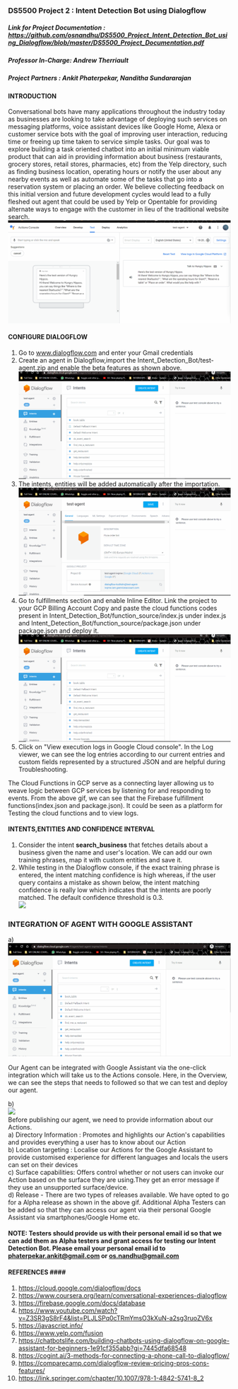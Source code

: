 ### DS5500 Project 2 : Intent Detection Bot using Dialogflow
##### ***Link for Project Documentation : https://github.com/osnandhu/DS5500_Project_Intent_Detection_Bot_using_Dialogflow/blob/master/DS5500_Project_Documentation.pdf***
##### ***Professor In-Charge: Andrew Therriault***
##### ***Project Partners : Ankit Phaterpekar, Nanditha Sundararajan***

#### INTRODUCTION ####
Conversational bots have many applications throughout the industry today as businesses are looking to take advantage of deploying such services on messaging platforms, voice assistant devices like Google Home, Alexa or customer service bots with the goal of improving user interaction, reducing time or freeing up time taken to service simple tasks.
Our goal was to explore building a task oriented chatbot into an initial minimum viable product that can aid in providing information about business (restaurants, grocery stores, retail stores, pharmacies, etc) from the Yelp directory, such as finding business location, operating hours or notify the user about any nearby events as well as  automate some of the tasks that go into a reservation system or placing an order. We believe collecting feedback on this initial version and future development cycles would lead to a fully fleshed out agent that could be used by Yelp or Opentable for providing alternate ways to engage with the customer in lieu of the traditional website search.
<br />
![](Images/google-assistant.gif) <br />

#### CONFIGURE DIALOGFLOW ####
1. Go to www.dialogflow.com and enter your Gmail credentials <br />
2. Create an agent in Dialogflow,import the Intent_Detection_Bot/test-agent.zip and enable the beta features as shown above.<br /> ![](Images/bot-creation.gif) <br />
3. The intents, entities will be added automatically after the importation. <br />![](Images/intent-entities.gif)<br />
4. Go to fulfillments section and enable Inline Editor. Link the project to your GCP Billing Account Copy and paste the cloud functions codes present in Intent_Detection_Bot/function_source/index.js under index.js and Intent_Detection_Bot/function_source/package.json under package.json and deploy it. <br />![](Images/cloud-deploy.gif)<br />
5. Click on "View execution logs in Google Cloud console". In the Log viewer, we can see the log entries according to our current entries and custom fields represented by a structured JSON and are helpful during Troubleshooting.

The Cloud Functions in GCP serve as a connecting layer allowing us to weave logic between GCP services by listening for and responding to events. From the above gif, we can see that the Firebase fulfillment functions(index.json and package.json). It could be seen as a platform for Testing the cloud functions and to view logs.

#### INTENTS,ENTITIES AND CONFIDENCE INTERVAL ####
1. Consider the intent **search_business** that fetches details about a business given the name and user's location. We can add our own training phrases, map it with custom      entities and save it.<br />
2. While testing in the Dialogflow console, if the exact training phrase is entered, the intent matching confidence is high whereas, if the user query contains a mistake as shown below, the intent matching confidence is really low which indicates that the intents are poorly matched. The default confidence threshold is 0.3.<br />![](Images/confidence.gif) <br />

### INTEGRATION OF AGENT WITH GOOGLE ASSISTANT <br />
a)  <br />
    ![](Images/test-integration.gif) <br />
    
Our Agent can be integrated with Google Assistant via the one-click integration which will take us to the Actions console. Here, in the Overview, we can see the steps         that needs to followed so that we can test and deploy our agent.
    
b)  <br />
    ![](Images/deploy-release.gif) <br />
    Before publishing our agent, we need to provide information about our Actions. <br />
     a) Directory Information : Promotes and highlights our Action's capabilities and provides everything a user has to know about our Action<br />
     b) Location targeting : Localise our Actions for the Google Assistant to provide customised experience for different languages and locals the users can set on their             devices<br />
     c) Surface capabilities: Offers control whether or not users can invoke our Action based on the surface they are using.They get an error message if they use an                   unsupported surface/device. <br />
     d) Release - There are two types of releases available. We have opted to go for a Alpha release as shown in the above gif. Additional Alpha Testers can be added so that         they can access our agent via their personal Google Assistant via smartphones/Google Home etc.
#### NOTE: Testers should provide us with their personal email id so that we can add them as Alpha testers and grant access for testing our Intent Detection Bot. Please email your personal email id to phaterpekar.ankit@gmail.com or os.nandhu@gmail.com <br />

#### REFERENCES #### <br />
1.	https://cloud.google.com/dialogflow/docs <br />
2.	https://www.coursera.org/learn/conversational-experiences-dialogflow <br />
3.	https://firebase.google.com/docs/database <br />
4.	https://www.youtube.com/watch?v=Z3SR3gS8rF4&list=PLJLSPq0cTRmYmsO3kXuN-a2sg3ruoZV6x <br />
5.	https://javascript.info/ <br />
6.	https://www.yelp.com/fusion <br />
7.	https://chatbotslife.com/building-chatbots-using-dialogflow-on-google-assistant-for-beginners-1e91cf355abb?gi=7445dfa68548 <br />
8.	https://cogint.ai/3-methods-for-connecting-a-phone-call-to-dialogflow/ <br />
9.	https://comparecamp.com/dialogflow-review-pricing-pros-cons-features/ <br />
10.	https://link.springer.com/chapter/10.1007/978-1-4842-5741-8_2 <br />









